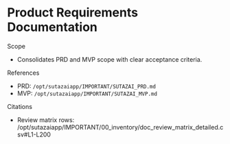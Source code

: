 # Product Requirements Documentation

Scope
- Consolidates PRD and MVP scope with clear acceptance criteria.

References
- PRD: `/opt/sutazaiapp/IMPORTANT/SUTAZAI_PRD.md`
- MVP: `/opt/sutazaiapp/IMPORTANT/SUTAZAI_MVP.md`

Citations
- Review matrix rows: /opt/sutazaiapp/IMPORTANT/00_inventory/doc_review_matrix_detailed.csv#L1-L200

